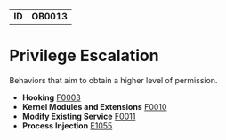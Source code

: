 |||
|---|---|
|**ID**|**OB0013**|


# Privilege Escalation #
Behaviors that aim to obtain a higher level of permission.

* **Hooking** [F0003](../credential-access/hooking.md)
* **Kernel Modules and Extensions** [F0010](../persistence/kernel-modules-ext.md)
* **Modify Existing Service** [F0011](../persistence/modify-service.md)
* **Process Injection** [E1055](../defense-evasion/process-inject.md)
